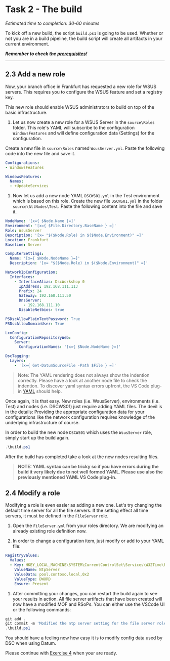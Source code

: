 # Task 2 - The build

*Estimated time to completion: 30-60 minutes*

To kick off a new build, the script `build.ps1` is going to be used. Whether or not you are in a build pipeline, the build script will create all artifacts in your current environment.

***Remember to check the [prerequisites](../CheckPrereq.ps1)!***

---

## 2.3 Add a new role

Now, your branch office in Frankfurt has requested a new role for WSUS servers. This requires you to configure the WSUS feature and set a registry key.

This new role should enable WSUS administrators to build on top of the basic infrastructure.

1. Let us now create a new role for a WSUS Server in the `source\Roles` folder. This role's YAML will subscribe to the configuration `WindowsFeatures` and will define configuration data (Settings) for the configuration.

Create a new file in `source\Roles` named `WsusServer.yml`. Paste the following code into the new file and save it.

  ```yml
  Configurations:
  - WindowsFeatures
  
  WindowsFeatures:
    Names:
    - +UpdateServices
  ```

1. Now let us add a new node YAML `DSCWS01.yml` in the Test environment which is based on this role. Create the new file `DSCWS01.yml` in the folder `source\AllNodes\Test`. Paste the following content into the file and save it.

  ```yml
  NodeName: '[x={ $Node.Name }=]'
  Environment: '[x={ $File.Directory.BaseName } =]'
  Role: WsusServer
  Description: '[x= "$($Node.Role) in $($Node.Environment)" =]'
  Location: Frankfurt
  Baseline: Server

  ComputerSettings:
    Name: '[x={ $Node.NodeName }=]'
    Description: '[x= "$($Node.Role) in $($Node.Environment)" =]'

  NetworkIpConfiguration:
    Interfaces:
      - InterfaceAlias: DscWorkshop 0
        IpAddress: 192.168.111.113
        Prefix: 24
        Gateway: 192.168.111.50
        DnsServer:
          - 192.168.111.10
        DisableNetbios: true

  PSDscAllowPlainTextPassword: True
  PSDscAllowDomainUser: True

  LcmConfig:
    ConfigurationRepositoryWeb:
      Server:
        ConfigurationNames: '[x={ $Node.NodeName }=]'

  DscTagging:
    Layers:
      - '[x={ Get-DatumSourceFile -Path $File } =]'
  ```

> Note: The YAML rendering does not always show the indention correctly. Please have a look at another node file to check the indention.
> To discover yaml syntax errors upfront, the VS Code plug-in [YAML](https://marketplace.visualstudio.com/items?itemName=redhat.vscode-yaml) should help.

Once again, it is that easy. New roles (i.e. WsusServer), environments (i.e. Test) and nodes (i.e. DSCWS01) just require adding YAML files. The devil is in the details: Providing the appropriate configuration data for your configurations like the network configuration requires knowledge of the underlying infrastructure of course.

In order to build the new node `DSCWS01` which uses the `WsusServer` role, simply start up the build again.

  ```powershell
  .\build.ps1
  ```

After the build has completed take a look at the new nodes resulting files.

> **NOTE: YAML syntax can be tricky so if you have errors during the build it very likely due to not well formed YAML. Please use also the previously mentioned YAML VS Code plug-in.**

## 2.4 Modify a role

Modifying a role is even easier as adding a new one. Let's try changing the default time server for all the file servers. If the setting effect all time servers, it must be defined in the `FileServer` role.

1. Open the `FileServer.yml` from your roles directory. We are modifying an already existing role definition now.

1. In order to change a configuration item, just modify or add to your YAML file:

  ```yaml
  RegistryValues:
    Values:
    - Key: HKEY_LOCAL_MACHINE\SYSTEM\CurrentControlSet\Services\W32Time\Parameters
      ValueName: NtpServer
      ValueData: pool.contoso.local,0x2
      ValueType: DWORD
      Ensure: Present
  ```

1. After committing your changes, you can restart the build again to see your results in action. All file server artifacts that have been created will now have a modified MOF and RSoPs. You can either use the VSCode UI or the following commands:

  ```powershell
  git add .
  git commit -m 'Modified the ntp server setting for the file server role.'
  .\build.ps1
  ```

You should have a feeling now how easy it is to modify config data used by DSC when using Datum.

Please continue with [Exercise 4](Exercise4.md) when your are ready.
